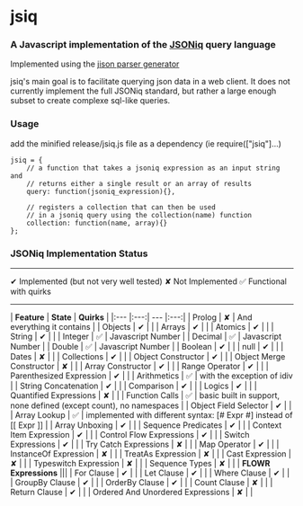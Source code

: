 # jsiq

### A Javascript implementation of the [JSONiq](http://www.jsoniq.org/) query language

Implemented using the [jison parser generator](https://www.google.com)

jsiq's main goal is to facilitate querying json data in a web client. It does not currently implement the full JSONiq standard, but rather a large enough subset to create complexe sql-like queries.

### Usage

add the minified release/jsiq.js file as a dependency (ie require(["jsiq"]...)

    jsiq = {
        // a function that takes a jsoniq expression as an input string and
        // returns either a single result or an array of results
        query: function(jsoniq_expression){},
        
        // registers a collection that can then be used
        // in a jsoniq query using the collection(name) function
        collection: function(name, array){}
    };

### JSONiq Implementation Status
-------------------

&#x2714; Implemented (but not very well tested)
&#x2718; Not Implemented
&#x2705; Functional with quirks

-------------------
| **Feature** | **State** | **Quirks** |
|:--- |:---:| --- |:---:|
| Prolog | &#x2718; | And everything it contains |
| Objects | &#x2714; | |
| Arrays | &#x2714; | |
| Atomics | &#x2714; | |
| String | &#x2714; | |
| Integer | &#x2705; | Javascript Number |
| Decimal | &#x2705; | Javascript Number |
| Double | &#x2705; | Javascript Number |
| Boolean | &#x2714; | |
| null | &#x2714; | |
| Dates | &#x2718; | |
| Collections | &#x2714; | |
| Object Constructor | &#x2714; | |
| Object Merge Constructor | &#x2718; | |
| Array Constructor | &#x2714; | |
| Range Operator | &#x2714; | |
| Parenthesized Expression | &#x2714; | |
| Arithmetics | &#x2705; | with the exception of idiv |
| String Concatenation | &#x2714; | |
| Comparison | &#x2714; | |
| Logics | &#x2714; | |
| Quantified Expressions | &#x2718; | |
| Function Calls | &#x2705; | basic built in support, none defined (except count), no namespaces |
| Object Field Selector | &#x2714; | |
| Array Lookup | &#x2705; | implemented with different syntax: [# Expr #] instead of [[ Expr ]] |
| Array Unboxing | &#x2714; | |
| Sequence Predicates | &#x2714; | |
| Context Item Expression | &#x2714; | |
| Control Flow Expressions | &#x2714; | |
| Switch Expressions | &#x2714; | |
| Try Catch Expressions | &#x2718; | |
| Map Operator | &#x2714; | |
| InstanceOf Expression | &#x2718; | |
| TreatAs Expression | &#x2718; | |
| Cast Expression | &#x2718; | |
| Typeswitch Expression | &#x2718; | |
| Sequence Types | &#x2718; | |
| **FLOWR Expressions** |||
| For Clause | &#x2714; | |
| Let Clause | &#x2714; | |
| Where Clause | &#x2714; | |
| GroupBy Clause | &#x2714; | |
| OrderBy Clause | &#x2714; | |
| Count Clause | &#x2718; | |
| Return Clause | &#x2714; | |
| Ordered And Unordered Expressions | &#x2718; | |